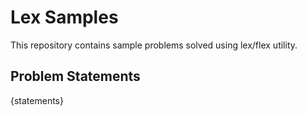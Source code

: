 # Lex Samples

This repository contains sample problems solved using lex/flex utility.

## Problem Statements

{statements}
